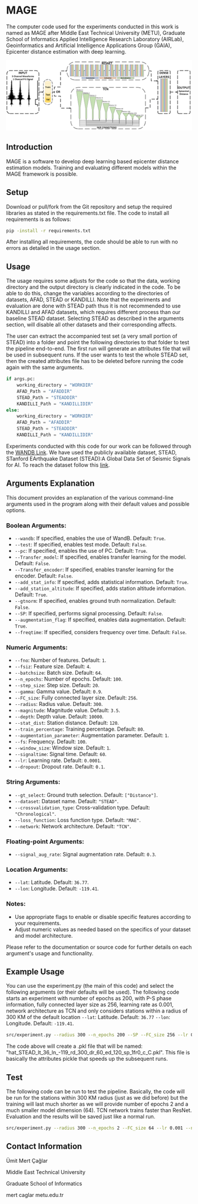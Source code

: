 # MAGE
The computer code used for the experiments conducted in this work is named as MAGE after Middle East Technical University (METU), Graduate School of Informatics Applied Intelligence Research Laboratory (AIRLab), Geoinformatics and Artificial Intelligence Applications Group (GAIA), Epicenter distance estimation with deep learning.

![Overall Architecture](figs/models.png)


## Introduction
MAGE is a software to develop deep learning based epicenter distance estimation models. Training and evaluating different models within the MAGE framework is possible.


## Setup
Download or pull/fork from the Git repository and setup the required libraries as stated in the requirements.txt file. The code to install all requirements is as follows: 


```bash
pip -install -r requirements.txt
```
After installing all requirements, the code should be able to run with no errors as detailed in the usage section.


## Usage

The usage requires some adjusts for the code so that the data, working directory and the output directory is clearly indicated in the code. To be able to do this, change the variables according to the directories of datasets, AFAD, STEAD or KANDILLI. Note that the experiments and evaluation are done with STEAD path thus it is not recommended to use KANDILLI and AFAD datasets, which requires different process than our baseline STEAD dataset. Selecting STEAD as described in the arguments section, will disable all other datasets and their corresponding affects.

The user can extract the accompanied test set (a very small portion of STEAD) into a folder and point the following directories to that folder to test the pipeline end-to-end. The first run will generate an attributes file that will be used in subsequent runs. If the user wants to test the whole STEAD set, then the created attributes file has to be deleted before running the code again with the same arguments.

```python
if args.pc:
    working_directory = "WORKDIR"
    AFAD_Path = "AFADDIR"
    STEAD_Path = "STEADDIR"
    KANDILLI_Path = "KANDILLIDIR"
else:
    working_directory = "WORKDIR"
    AFAD_Path = "AFADDIR"
    STEAD_Path = "STEADDIR"
    KANDILLI_Path = "KANDILLIDIR"
```


Experiments conducted with this code for our work can be followed through the [WANDB Link](https://api.wandb.ai/links/caglarmert/rdvjvsyu).
We have used the publicly available dataset, STEAD, STanford EArthquake Dataset (STEAD):A Global Data Set of Seismic Signals for AI. To reach the dataset follow this [link](https://github.com/smousavi05/STEAD).

## Arguments Explanation

This document provides an explanation of the various command-line arguments used in the program along with their default values and possible options.

### Boolean Arguments:
- `--wandb`: If specified, enables the use of WandB. Default: `True`.
- `--test`: If specified, enables test mode. Default: `False`.
- `--pc`: If specified, enables the use of PC. Default: `True`.
- `--Transfer_model`: If specified, enables transfer learning for the model. Default: `False`.
- `--Transfer_encoder`: If specified, enables transfer learning for the encoder. Default: `False`.
- `--add_stat_info`: If specified, adds statistical information. Default: `True`.
- `--add_station_altitude`: If specified, adds station altitude information. Default: `True`.
- `--gtnorm`: If specified, enables ground truth normalization. Default: `False`.
- `--SP`: If specified, performs signal processing. Default: `False`.
- `--augmentation_flag`: If specified, enables data augmentation. Default: `True`.
- `--freqtime`: If specified, considers frequency over time. Default: `False`.

### Numeric Arguments:
- `--fno`: Number of features. Default: `1`.
- `--fsiz`: Feature size. Default: `4`.
- `--batchsize`: Batch size. Default: `64`.
- `--n_epochs`: Number of epochs. Default: `100`.
- `--step_size`: Step size. Default: `20`.
- `--gamma`: Gamma value. Default: `0.9`.
- `--FC_size`: Fully connected layer size. Default: `256`.
- `--radius`: Radius value. Default: `300`.
- `--magnitude`: Magnitude value. Default: `3.5`.
- `--depth`: Depth value. Default: `10000`.
- `--stat_dist`: Station distance. Default: `120`.
- `--train_percentage`: Training percentage. Default: `80`.
- `--augmentation_parameter`: Augmentation parameter. Default: `1`.
- `--fs`: Frequency. Default: `100`.
- `--window_size`: Window size. Default: `1`.
- `--signaltime`: Signal time. Default: `60`.
- `--lr`: Learning rate. Default: `0.0001`.
- `--dropout`: Dropout rate. Default: `0.1`.

### String Arguments:
- `--gt_select`: Ground truth selection. Default: `["Distance"]`.
- `--dataset`: Dataset name. Default: `"STEAD"`.
- `--crossvalidation_type`: Cross-validation type. Default: `"Chronological"`.
- `--loss_function`: Loss function type. Default: `"MAE"`.
- `--network`: Network architecture. Default: `"TCN"`.

### Floating-point Arguments:
- `--signal_aug_rate`: Signal augmentation rate. Default: `0.3`.

### Location Arguments:
- `--lat`: Latitude. Default: `36.77`.
- `--lon`: Longitude. Default: `-119.41`.

### Notes:
- Use appropriate flags to enable or disable specific features according to your requirements.
- Adjust numeric values as needed based on the specifics of your dataset and model architecture.

Please refer to the documentation or source code for further details on each argument's usage and functionality.

## Example Usage

You can use the experiment.py (the main of this code) and select the following arguments (or their defaults will be used). The following code starts an experiment with number of epochs as 200, with P-S phase information, fully connected layer size as 256, learning rate as 0.001, network architecture as TCN and only considers stations within a radius of 300 KM of the default location `--lat`: Latitude. Default: `36.77` `--lon`: Longitude. Default: `-119.41`.

```bash
src/experiment.py --radius 300 --n_epochs 200 --SP --FC_size 256 --lr 0.001 --network TCN
```

The code above will create a .pkl file that will be named: "hat_STEAD_lt_36_ln_-119_rd_300_dr_60_ed_120_sp_1fr0_c_C.pkl". This file is basically the attributes pickle that speeds up the subsequent runs.

## Test

The following code can be run to test the pipeline. Basically, the code will be run for the stations within 300 KM radius (just as we did before) but the training will last much shorter as we will provide number of epochs 2 and a much smaller model dimension (64). TCN network trains faster than ResNet. Evaluation and the results will be saved just like a normal run.

```bash
src/experiment.py --radius 300 --n_epochs 2 --FC_size 64 --lr 0.001 --network TCN
```


## Contact Information
Ümit Mert Çağlar

Middle East Technical University

Graduate School of Informatics

mert <dot> caglar <at> metu.edu.tr
